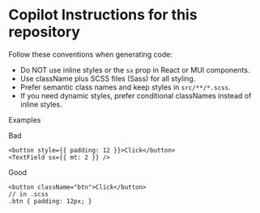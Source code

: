 # Copilot Instructions for this repository

Follow these conventions when generating code:

- Do NOT use inline styles or the `sx` prop in React or MUI components.
- Use className plus SCSS files (Sass) for all styling.
- Prefer semantic class names and keep styles in `src/**/*.scss`.
- If you need dynamic styles, prefer conditional classNames instead of inline styles.

Examples

Bad
```tsx
<button style={{ padding: 12 }}>Click</button>
<TextField sx={{ mt: 2 }} />
```

Good
```tsx
<button className="btn">Click</button>
// in .scss
.btn { padding: 12px; }
```
